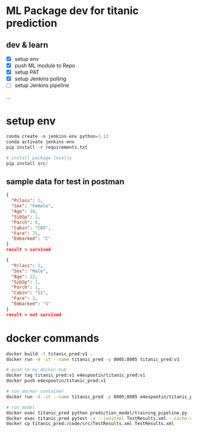 # ML Package dev for titanic prediction

## dev & learn
- [x] setup env
- [x] push ML module to Repo
- [x] setup PAT
- [x] setup Jenkins polling
- [ ] setup Jenkins pipeline

...

# setup env
```python
conda create -n jenkins-env python=3.12
conda activate jenkins-env
pip install -r requirements.txt

# install package locally
pip install src/
```

## sample data for test in postman
```json
{
  "Pclass": 1,
  "Sex": "Female",
  "Age": 38,
  "SibSp": 1,
  "Parch": 0,
  "Cabin": "C85",
  "Fare": 71,
  "Embarked": "C"
}
result > survived

{
  "Pclass": 1,
  "Sex": "Male",
  "Age": 22,
  "SibSp": 1,
  "Parch": 1,
  "Cabin": "S1",
  "Fare": 1,
  "Embarked": "S"
}
result > not survived
```

# docker commands
```bash
docker build -t titanic_pred:v1 .
docker run -d -it --name titanic_pred -p 8005:8005 titanic_pred:v1

# push to my docker hub
docker tag titanic_pred:v1 e4espootin/titanic_pred:v1
docker push e4espootin/titanic_pred:v1

# run docker container
docker run -d -it --name titanic_pred -p 8005:8005 e4espootin/titanic_pred:v1

# run model
docker exec titanic_pred python prediction_model/training_pipeline.py
docker exec titanic_pred pytest -v --junitxml TestResults.xml --cache-clear
docker cp titanic_pred:/code/src/TestResults.xml TestResults.xml
```
